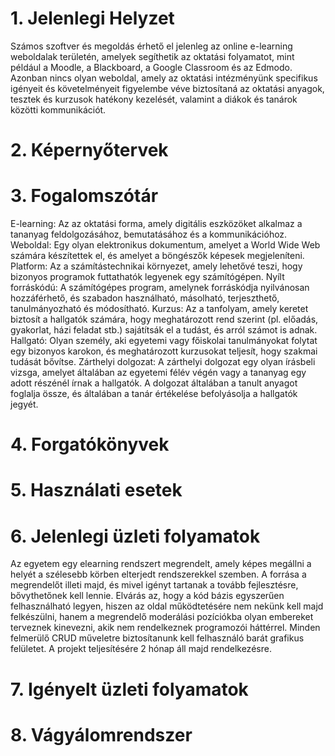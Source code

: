 # 1. Jelenlegi Helyzet
Számos szoftver és megoldás érhető el jelenleg az online e-learning weboldalak területén, amelyek segíthetik az oktatási folyamatot, mint például a Moodle, a Blackboard, a Google Classroom és az Edmodo.
Azonban nincs olyan weboldal, amely az oktatási intézményünk specifikus igényeit és követelményeit figyelembe véve biztosítaná az oktatási anyagok, tesztek és kurzusok hatékony kezelését, valamint a diákok és tanárok közötti kommunikációt.

# 2. Képernyőtervek

# 3. Fogalomszótár
E-learning: Az az oktatási forma, amely digitális eszközöket alkalmaz a tananyag feldolgozásához, bemutatásához és a kommunikációhoz.
Weboldal: Egy olyan elektronikus dokumentum, amelyet a World Wide Web számára készítettek el, és amelyet a böngészők képesek megjeleníteni.
Platform: Az a számítástechnikai környezet, amely lehetővé teszi, hogy bizonyos programok futtathatók legyenek egy számítógépen.
Nyílt forráskódú: A számítógépes program, amelynek forráskódja nyilvánosan hozzáférhető, és szabadon használható, másolható, terjeszthető, tanulmányozható és módosítható.
Kurzus: Az a tanfolyam, amely keretet biztosít a hallgatók számára, hogy meghatározott rend szerint (pl. előadás, gyakorlat, házi feladat stb.) sajátítsák el a tudást, és arról számot is adnak.
Hallgató: Olyan személy, aki egyetemi vagy főiskolai tanulmányokat folytat egy bizonyos karokon, és meghatározott kurzusokat teljesít, hogy szakmai tudását bővítse.
Zárthelyi dolgozat: A zárthelyi dolgozat egy olyan írásbeli vizsga, amelyet általában az egyetemi félév végén vagy a tananyag egy adott részénél írnak a hallgatók. A dolgozat általában a tanult anyagot foglalja össze, és általában a tanár értékelése befolyásolja a hallgatók jegyét.


# 4. Forgatókönyvek

# 5. Használati esetek

# 6. Jelenlegi üzleti folyamatok
Az egyetem egy elearning rendszert megrendelt, amely képes megállni a helyét a szélesebb körben elterjedt rendszerekkel szemben. A forrása a megrendelőt illeti majd, és mivel igényt tartanak a tovább fejlesztésre, bővythetőnek kell lennie. Elvárás az, hogy a kód bázis egyszerűen felhasználható legyen, hiszen az oldal működtetésére nem nekünk kell majd felkészülni, hanem a megrendelő moderálási pozíciókba olyan embereket terveznek kinevezni, akik nem rendelkeznek programozói háttérrel. Minden felmerülő CRUD műveletre biztosítanunk kell felhasználó barát grafikus felületet.
A projekt teljesítésére 2 hónap áll majd rendelkezésre.

# 7. Igényelt üzleti folyamatok

# 8. Vágyálomrendszer
